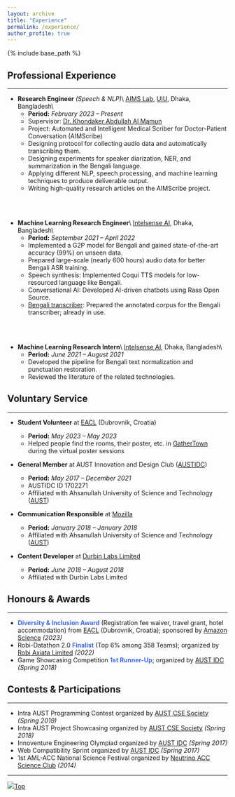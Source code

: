 ```yaml
---
layout: archive
title: "Experience"
permalink: /experience/
author_profile: true
---
```


{% include base_path %}

## Professional Experience

---

* **Research Engineer** _(Speech & NLP)_\\
[AIMS Lab](https://aimsl.uiu.ac.bd/#/ "https://aimsl.uiu.ac.bd/"), [UIU](https://www.uiu.ac.bd/), Dhaka, Bangladesh\\
    * **Period:** _February 2023 – Present_
    * Supervisor: [Dr. Khondaker Abdullah Al Mamun](https://www.kmamun.com/)
    * Project: Automated and Intelligent Medical Scriber for Doctor-Patient Conversation (AIMScribe)
    * Designing protocol for collecting audio data and automatically transcribing them.
    * Designing experiments for speaker diarization, NER, and summarization in the Bengali language.
    * Applying different NLP, speech processing, and machine learning techniques to produce deliverable output.
    * Writing high-quality research articles on the AIMScribe project.
<br/>
<br/>

* **Machine Learning Research Engineer**\\
[Intelsense AI](https://intelsense.ai/ "https://intelsense.ai/"), Dhaka, Bangladesh\\
    * **Period:** _September 2021 – April 2022_
    * Implemented a G2P model for Bengali and gained state-of-the-art accuracy (99%) on unseen data.
    * Prepared large-scale (nearly 600 hours) audio data for better Bengali ASR training.
    * Speech synthesis: Implemented Coqui TTS models for low-resourced language like Bengali.
    * Conversational AI: Developed AI-driven chatbots using Rasa Open Source.
    * [Bengali transcriber](https://sensevoice.intelsense.ai/ "https://sensevoice.intelsense.ai/"): Prepared the annotated corpus for the Bengali transcriber; already in use.
<br/>
<br/>

* **Machine Learning Research Intern**\\
[Intelsense AI](https://intelsense.ai/ "https://intelsense.ai/"), Dhaka, Bangladesh\\
    * **Period:** _June 2021 – August 2021_
    * Developed the pipeline for Bengali text normalization and punctuation restoration.
    * Reviewed the literature of the related technologies.



## Voluntary Service

---

* **Student Volunteer** at [EACL](https://2023.eacl.org/calls/volunteers/) (Dubrovnik, Croatia)
    * **Period:** _May 2023 – May 2023_
    * Helped people find the rooms, their poster, etc. in [GatherTown](https://www.gather.town/) during the virtual poster sessions

* **General Member** at AUST Innovation and Design Club ([AUSTIDC](https://aust-idc.com/ "https://aust-idc.com/"))
    * **Period:** _May 2017 – December 2021_
    * AUSTIDC ID 1702271
    * Affiliated with Ahsanullah University of Science and Technology ([AUST](https://www.aust.edu/, "https://www.aust.edu/"))

* **Communication Responsible** at [Mozilla](https://community.mozilla.org/en/groups/mozilla-bangladesh/ "Community Website")
    * **Period:** _January 2018 – January 2018_
    * Affiliated with Ahsanullah University of Science and Technology ([AUST](https://www.aust.edu/, "https://www.aust.edu/"))

* **Content Developer** at [Durbin Labs Limited](https://durbinlabs.com/ "https://durbinlabs.com/")
    * **Period:** _June 2018 – August 2018_
    * Affiliated with Durbin Labs Limited



## Honours & Awards

---

* **<span style="color:RoyalBlue">Diversity & Inclusion Award</span>** (Registration fee waiver, travel grant, hotel accommodation) from [EACL](https://2023.eacl.org/calls/d-i-subsidies/) (Dubrovnik, Croatia); sponsored by [Amazon Science](https://www.amazon.science/) _(2023)_
* Robi-Datathon 2.0 **<span style="color:RoyalBlue">Finalist</span>** (Top 6% among 358 Teams); organized by [Robi Axiata Limited](https://www.robi.com.bd/en) _(2022)_
* Game Showcasing Competition **<span style="color:RoyalBlue">1st Runner-Up</span>**; organized by [AUST IDC](https://aust-idc.com/ "https://aust-idc.com/") _(Spring 2018)_



## Contests & Participations

---

* Intra AUST Programming Contest organized by [AUST CSE Society](https://www.aust.edu/cse "https://www.aust.edu/cse") _(Spring 2019)_
* Intra AUST Project Showcasing organized by [AUST CSE Society](https://www.aust.edu/cse "https://www.aust.edu/cse") _(Spring 2018)_
* Innoventure Engineering Olympiad organized by [AUST IDC](https://aust-idc.com/ "https://aust-idc.com/") _(Spring 2017)_
* Web Compatibility Sprint organized by [AUST IDC](https://aust-idc.com/ "https://aust-idc.com/") _(Spring 2017)_
* 1st AML-ACC National Science Festival organized by [Neutrino ACC Science Club](https://www.nasc.com.de/) _(2014)_

<!-- {% for post in site.experience %}
  {% include archive-single.html %}
{% endfor %} -->

---

[<img src="https://img.icons8.com/emoji/24/000000/up-arrow-emoji.png"/>](https://abuubaida.github.io/experience/#)[Top](https://abuubaida.github.io/experience/#)